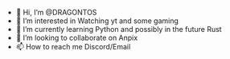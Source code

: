 - 👋 Hi, I’m @DRAGONTOS
- 👀 I’m interested in Watching yt and some gaming
- 🌱 I’m currently learning Python and possibly in the future Rust
- 💞️ I’m looking to collaborate on Anpix
- 📫 How to reach me Discord/Email

<!---
DRAGONTOS/DRAGONTOS is a ✨ special ✨ repository because its `README.md` (this file) appears on your GitHub profile.
You can click the Preview link to take a look at your changes.
--->
